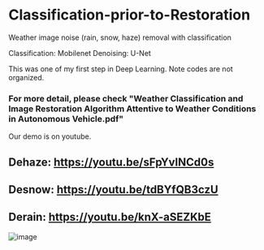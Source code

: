 # Classification-prior-to-Restoration
Weather image noise (rain, snow, haze) removal with classification 

Classification: Mobilenet
Denoising: U-Net

This was one of my first step in Deep Learning. Note codes are not organized.

### For more detail, please check "Weather Classification and Image Restoration Algorithm Attentive to Weather Conditions in Autonomous Vehicle.pdf"

Our demo is on youtube.

## Dehaze: https://youtu.be/sFpYvlNCd0s


## Desnow: https://youtu.be/tdBYfQB3czU


## Derain: https://youtu.be/knX-aSEZKbE


![image](https://user-images.githubusercontent.com/58447982/175050139-2d277607-43c9-4137-a679-626585835b5b.png)
